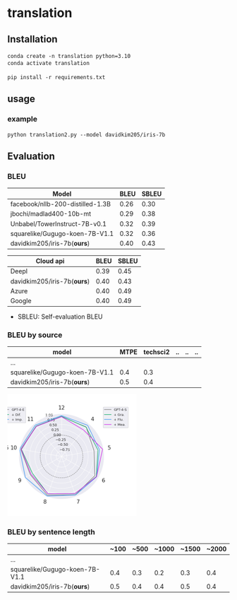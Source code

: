 # translation

## Installation
``` 
conda create -n translation python=3.10
conda activate translation

pip install -r requirements.txt
```
## usage
### example
``` 
python translation2.py --model davidkim205/iris-7b
```

## Evaluation

### BLEU 

| Model                            | BLEU | SBLEU |
| -------------------------------- | ---- | ----- |
| facebook/nllb-200-distilled-1.3B | 0.26 | 0.30  |
| jbochi/madlad400-10b-mt          | 0.29 | 0.38  |
| Unbabel/TowerInstruct-7B-v0.1    | 0.32 | 0.39  |
| squarelike/Gugugo-koen-7B-V1.1   | 0.32 | 0.36  |
| davidkim205/iris-7b(**ours**)    | 0.40 | 0.43  |

| Cloud api                     | BLEU | SBLEU |
| ----------------------------- | ---- | ----- |
| Deepl                         | 0.39 | 0.45  |
| davidkim205/iris-7b(**ours**) | 0.40 | 0.43  |
| Azure                         | 0.40 | 0.49  |
| Google                        | 0.40 | 0.49  |

* SBLEU: Self-evaluation BLEU

### BLEU by source


| model                          | MTPE | techsci2 | ..   | ..   | ..   |
| ------------------------------ | ---- | -------- | ---- | ---- | ---- |
| ...                            |      |          |      |      |      |
| squarelike/Gugugo-koen-7B-V1.1 | 0.4  | 0.3      |      |      |      |
| davidkim205/iris-7b(**ours**)  | 0.5  | 0.4      |      |      |      |

![src-bleu](./assets/src-bleu.png)



### BLEU by sentence length

| model                          | ~100 | ~500 | ~1000 | ~1500 | ~2000 |
| ------------------------------ | ---- | ---- | ----- | ----- | ----- |
| ...                            |      |      |       |       |       |
| squarelike/Gugugo-koen-7B-V1.1 | 0.4  | 0.3  | 0.2   | 0.3   | 0.4   |
| davidkim205/iris-7b(**ours**)  | 0.5  | 0.4  | 0.4   | 0.5   | 0.4   |